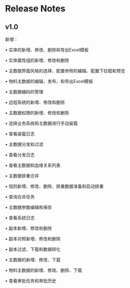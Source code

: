 # Release Notes

## v1.0

新增：

• 实体的新增、修改、删除和导出Excel模板

• 实体属性组的新增、修改和删除

• 主数据界面风格的选择、配置参照的编辑、配置下拉框和预览

• 物料主数据的编辑、发布、和导出Excel模板

• 主数据编码的管理

• 远程系统的新增、修改和删除

• 主数据权限的新增、修改和删除

• 选择业务系统和主数据进行手动装载

• 查看装载日志

• 主数据分发和过滤

• 查看分发日志

• 查看主数据和血缘关系列表

• 主数据排重合并

• 规则新增、修改、删除、排重数据准备和启动排重

• 查询合并任务

• 主数据参数编辑和保存

• 查看系统日志

• 副本新增、修改和删除

• 副本对照新增、修改和删除

• 副本过滤、下载和数据转化

• 主数据的新增、修改、下载

• 物料主数据的新增、修改、删除、下载

• 查看审批任务和审批历史





